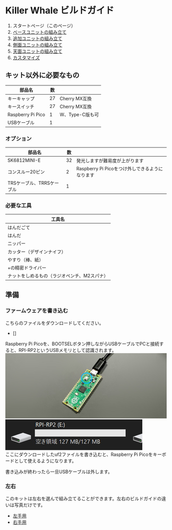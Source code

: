 # Killer Whale ビルドガイド

1. スタートページ（このページ）
2. [ベースユニットの組み立て](左手用/ベースユニット.md)
3. [追加ユニットの組み立て](左手用/追加ユニット.md)
5. [側面ユニットの組み立て](左手用/側面ユニット.md)
6. [天面ユニットの組み立て](左手用/天面ユニット.md)
7. [カスタマイズ](左手用/カスタマイズ.md)

## キット以外に必要なもの
|部品名|数||
|-|-|-|
|キーキャップ|27|Cherry MX互換|
|キースイッチ|27|Cherry MX互換|
|Raspberry Pi Pico|1|W、Type-C版も可|
|USBケーブル|1||

### オプション
|部品名|数||
|-|-|-|
|SK6812MINI-E|32|発光しますが難易度が上がります|
|コンスルー20ピン|2|Raspberry Pi Picoをつけ外しできるようになります|
|TRSケーブル、TRRSケーブル|1||2台を接続できます|

### 必要な工具
|工具名|
|-|
|はんだごて|
|はんだ|
|ニッパー|
|カッター（デザインナイフ）|
|やすり（棒、紙）|
|+の精密ドライバー|
|ナットをしめるもの（ラジオペンチ、M2スパナ）|

## 準備
### ファームウェアを書き込む
こちらのファイルをダウンロードしてください。  
 - []

Raspberry Pi Picoを、BOOTSELボタン押しながらUSBケーブルでPCと接続すると、RPI-RP2というUSBメモリとして認識されます。  
![](img/IMG_3493.jpeg)   
![](img/rpi.jpg)   
ここにダウンロードしたuf2ファイルを書き込むと、Raspberry Pi Picoをキーボードとして使えるようになります。 

書き込みが終わったら一旦USBケーブルは外します。  

### 左右
このキットは左右を選んで組み立てることができます。左右のビルドガイドの違いは写真だけです。

- [左手用]()
- [右手用]()
